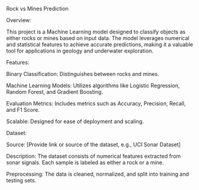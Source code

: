 Rock vs Mines Prediction

Overview:

This project is a Machine Learning model designed to classify objects as either rocks or mines based on input data. The model leverages numerical and statistical features to achieve accurate predictions, making it a valuable tool for applications in geology and underwater exploration.

Features:

Binary Classification: Distinguishes between rocks and mines.

Machine Learning Models: Utilizes algorithms like Logistic Regression, Random Forest, and Gradient Boosting.

Evaluation Metrics: Includes metrics such as Accuracy, Precision, Recall, and F1 Score.

Scalable: Designed for ease of deployment and scaling.

Dataset:

Source: [Provide link or source of the dataset, e.g., UCI Sonar Dataset]

Description: The dataset consists of numerical features extracted from sonar signals. Each sample is labeled as either a rock or a mine.

Preprocessing: The data is cleaned, normalized, and split into training and testing sets.
